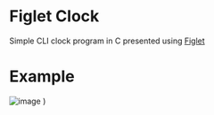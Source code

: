 # Figlet Clock
Simple CLI clock program in C presented using [Figlet](http://www.figlet.org/)

# Example
![image](https://github.com/user-attachments/assets/2c0b07f1-6c1b-4bc3-b9e2-7428f4ef2027)
)

